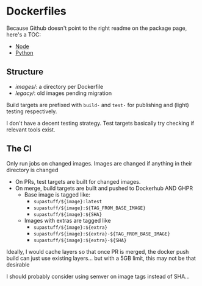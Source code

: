 # Dockerfiles

Because Github doesn't point to the right readme on the package page, here's a TOC:

- [Node](images/node/README.md)
- [Python](images/python/README.md)

## Structure

- _images/_: a directory per Dockerfile
- _legacy/_: old images pending migration

Build targets are prefixed with `build-` and `test-` for publishing and (light) testing respectively.

I don't have a decent testing strategy. Test targets basically try checking if relevant tools exist.

## The CI

Only run jobs on changed images. Images are changed if anything in their directory is changed

- On PRs, test targets are built for changed images.
- On merge, build targets are built and pushed to Dockerhub AND GHPR
  - Base image is tagged like:
    - `supastuff/${image}:latest`
    - `supastuff/${image}:${TAG_FROM_BASE_IMAGE}`
    - `supastuff/${image}:${SHA}`
  - Images with extras are tagged like
    - `supastuff/${image}:${extra}`
    - `supastuff/${image}:${extra}-${TAG_FROM_BASE_IMAGE}`
    - `supastuff/${image}:${extra}-${SHA}`

Ideally, I would cache layers so that once PR is merged, the docker push build can just use existing layers...
but with a 5GB limit, this may not be that desirable

I should probably consider using semver on image tags instead of SHA...

